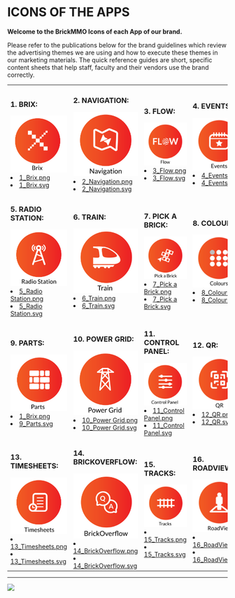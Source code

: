 # ICONS OF THE APPS
<style>@import url("//readme.codeadam.ca/readme.css");</style>

**Welcome to the BrickMMO Icons of each App of our brand.**

Please refer to the publications below for the brand guidelines which review the advertising themes we are using and how to execute these themes in our marketing materials. The quick reference guides are short, specific content sheets that help staff, faculty and their vendors use the brand correctly.

<table style="width:100%;">
<tr>
<td width="25%">

<h3>1. BRIX:</h3>

<img src="1_Brix.png">

<li><a href="1_Brix.png" download>1_Brix.png</a></li>
<li><a href="1_Brix.svg" download>1_Brix.svg</a></li>
</td>

<td width="25%">

<h3>2. NAVIGATION:</h3>

<img src="2_Navigation.png">

<li><a href="2_Navigation.png" download>2_Navigation.png</a></li>
<li><a href="2_Navigation.svg" download>2_Navigation.svg</a></li>

</td>

<td width="25%">

<h3>3. FLOW:</h3>

<img src="3_Flow.png">

<li><a href="3_Flow.png" download>3_Flow.png</a></li>
<li><a href="3_Flow.svg" download>3_Flow.svg</a></li>

</td>
<td width="25%">

<h3>4. EVENTS:</h3>

<img src="4_Events.png">

<li><a href="4_Events.png" download>4_Events.png</a></li>
<li><a href="4_Events.svg" download>4_Events.svg</a></li>

</td>

</tr>

<tr>
<td width="25%">

<h3>5. RADIO STATION:</h3>

<img src="5_Radio Station.png">

<li><a href="5_Radio Station.png" download>5_Radio Station.png</a></li>
<li><a href="5_Radio Station.svg" download>5_Radio Station.svg</a></li>
</td>

<td width="25%">

<h3>6. TRAIN:</h3>

<img src="6_Train.png">

<li><a href="6_Train.png" download>6_Train.png</a></li>
<li><a href="6_Train.svg" download>6_Train.svg</a></li>

</td>

<td width="25%">

<h3>7. PICK A BRICK:</h3>

<img src="7_Pick a Brick.png">

<li><a href="7_Pick a Brick.png" download>7_Pick a Brick.png</a></li>
<li><a href="7_Pick a Brick.svg" download>7_Pick a Brick.svg</a></li>

</td>

</td>

<td width="25%">

<h3>8. COLOURS:</h3>

<img src="8_Colours.png">

<li><a href="8_Colours.png" download>8_Colours.png</a></li>
<li><a href="8_Colours.svg" download>8_Colours.svg</a></li>

</td>

<tr>
<td width="25%">

<h3>9. PARTS:</h3>

<img src="9_Parts.png">

<li><a href="1_Brix.png" download>1_Brix.png</a></li>
<li><a href="9_Parts.svg" download>9_Parts.svg</a></li>
</td>

<td width="25%">

<h3>10. POWER GRID:</h3>

<img src="10_Power Grid.png">

<li><a href="10_Power Grid.png" download>10_Power Grid.png</a></li>
<li><a href="10_Power Grid.svg" download>10_Power Grid.svg</a></li>

</td>

<td width="25%">

<h3>11. CONTROL PANEL:</h3>

<img src="11_Control Panel.png">

<li><a href="11_Control Panel.png" download>11_Control Panel.png</a></li>
<li><a href="11_Control Panel.svg" download>11_Control Panel.svg</a></li>

</td>
<td width="25%">

<h3>12. QR:</h3>

<img src="12_QR.png">

<li><a href="12_QR.png" download>12_QR.png</a></li>
<li><a href="12_QR.svg" download>12_QR.svg</a></li>

</td>

<tr>
<td width="25%">

<h3>13. TIMESHEETS:</h3>

<img src="13_Timesheets.png">

<li><a href="13_Timesheets.png" download>13_Timesheets.png</a></li>
<li><a href="13_Timesheets.svg" download>13_Timesheets.svg</a></li>
</td>

<td width="25%">

<h3>14. BRICKOVERFLOW:</h3>

<img src="14_BrickOverflow.png">

<li><a href="14_BrickOverflow.png" download>14_BrickOverflow.png</a></li>
<li><a href="14_BrickOverflow.svg" download>14_BrickOverflow.svg</a></li>

</td>

<td width="25%">

<h3>15. TRACKS:</h3>

<img src="15_Tracks.png">

<li><a href="15_Tracks.png" download>15_Tracks.png</a></li>
<li><a href="15_Tracks.svg" download>15_Tracks.svg</a></li>

</td>

</td>

<td width="25%">

<h3>16. ROADVIEW:</h3>

<img src="16_RoadView.png">

<li><a href="16_RoadView.png" download>16_RoadView.png</a></li>
<li><a href="16_RoadView.svg" download>16_RoadView.svg</a></li>

</td>

</tr>


</tr>
</table>

---

<a href="https://brickmmo.com">
<img src="https://brickmmo.com/images/brickmmo-logo-horizontal.jpg" width="100">
</a>

